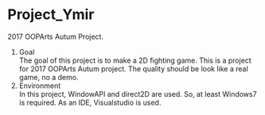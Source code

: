 # Project_Ymir
2017 OOPArts Autum Project.
1. Goal  
The goal of this project is to make a 2D fighting game. This is a project for 2017 OOPArts Autum project. The quality should be look like a real game, no a demo.
2. Environment  
In this project, WindowAPI and direct2D are used. So, at least Windows7 is required. As an IDE, Visualstudio is used.

